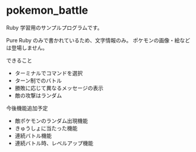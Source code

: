 # pokemon_battle

Ruby 学習用のサンプルプログラムです。

Pure Ruby のみで書かれているため、文字情報のみ。
ポケモンの画像・絵などは登場しません。

できること

- ターミナルでコマンドを選択
- ターン制でのバトル
- 勝敗に応じて異なるメッセージの表示
- 敵の攻撃はランダム

今後機能追加予定

- 敵ポケモンのランダム出現機能
- きゅうしょに当たった機能
- 連続バトル機能
- 連続バトル時、レベルアップ機能
